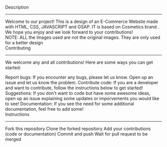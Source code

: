 ﻿Description
 <hr>
Welcome to our project! This is a design of an E-Commerce Website made with HTML, CSS, JAVASCRIPT and GSAP. IT is based on Cosmetics brand . We hope you enjoy and we look forward to your contributions!
<br>
NOTE: ALL the Images used are not the original images. They are only used for a better design 
<br>
Contributing
<hr>
We welcome any and all contributions! Here are some ways you can get started:

Report bugs: If you encounter any bugs, please let us know. Open up an issue and let us know the problem.
Contribute code: If you are a developer and want to contribute, follow the instructions below to get started!
Suggestions: If you don't want to code but have some awesome ideas, open up an issue explaining some updates or imporvements you would like to see!
Documentation: If you see the need for some additional documentation, feel free to add some!
<br>
Instructions
<hr>
Fork this repository
Clone the forked repository
Add your contributions (code or documentation)
Commit and push
Wait for pull request to be merged

